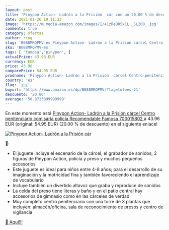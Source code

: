 ```yaml
---
layout: post
title: 'Pinypon Action- Ladrón a la Prisión  cár con un 20.00 % de descuento'
date: 2021-01-26 19:11:23
image: 'https://m.media-amazon.com/images/I/41zReO05xCL._SL200_.jpg'
comments: true
category: ofertas
author: ring
slug: 'B088MRQPMV-es Pinypon Action- Ladrón a la Prisión cárcel Centro...'
sku: 'B088MRQPMV-es'
tags: [ 'famosa','pinypon', ]
actualPrice: 43.96 EUR
currency: EUR
price: 43.96
comparePrice: 54.95 EUR
prodname: 'Pinypon Action- Ladrón a la Prisión  cárcel Centro penitenciario comisaría policía Recomendable  Famosa 700015802 '
country: 'es'
flag: '🇪🇸'
buyurl: 'https://www.amazon.es/dp/B088MRQPMV/?tag=tolees-21'
descuento: '20.00'
average: '50.8723999999999'
---
```


En este momento está [Pinypon Action- Ladrón a la Prisión  cárcel Centro penitenciario comisaría policía Recomendable  Famosa 700015802 ](https://www.amazon.es/dp/B088MRQPMV/?tag=tolees-21) a 43.96 EUR (original: 54.95 EUR) (20.00 %  de descuento) en el siguiente enlace!

[![Pinypon Action- Ladrón a la Prisión  cár](https://m.media-amazon.com/images/I/41zReO05xCL._SL200_.jpg)](https://www.amazon.es/dp/B088MRQPMV/?tag=tolees-21)

🔎:

- El juguete incluye el escenario de la cárcel, el grabador de sonidos; 2 figuras de Pinypon Action, policía y preso y muchos pequeños accesorios
- Este juguete es ideal para niños entre 4-8 años; para el desarrollo de su imaginación y la motricidad fina y también favoreciendo el aprendizaje de vocabulario
- Incluye también un divertido altavoz que graba y reproduce de sonidos
- La celda del preso tiene literas y baño y en el patio central hay accesorios de gimnasio como en las cárceles de verdad
- Muy completo centro penitenciario con una torre de 3 plantas que incluyen: almacén/oficina, sala de reconocimiento de presos y centro de vigilancia

[🛒 Aquí!!!](https://www.amazon.es/dp/B088MRQPMV/?tag=tolees-21)
